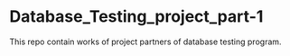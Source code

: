 # Database_Testing_project_part-1
This repo contain works of project partners of database testing program.
